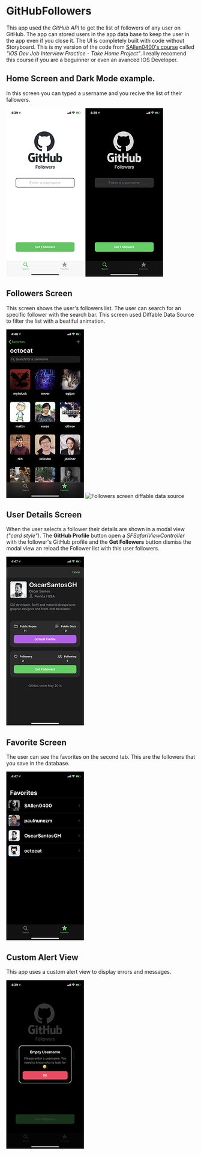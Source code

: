 # GitHubFollowers

This app used the _GitHub API_ to get the list of followers of any user on GitHub. The app can stored users in the app data base to keep the user in the app even if you close it. The UI is completely built with code without Storyboard. This is my version of the code from [SAllen0400's course](https://seanallen.teachable.com/) called _"iOS Dev Job Interview Practice - Take Home Project"_. I really recomend this course if you are a beguinner or even an avanced IOS Developer.


## Home Screen and Dark Mode example.

In this screen you can typed a username and you recive the list of their fallowers.

![Light Mode Home](https://github.com/OscarSantosGH/imagesAndGifs/blob/master/GHFollowers/GHHomeScreen.PNG?raw=true "Light Mode Home")
![Dark Mode Home](https://github.com/OscarSantosGH/imagesAndGifs/blob/master/GHFollowers/GHHomeScreenDark.PNG?raw=true "Dark Mode Home")


## Followers Screen

This screen shows the user's followers list. The user can search for an specific follower with the search bar. This screen used Diffable Data Source to filter the list with a beatiful animation.

![Followers screen image](https://github.com/OscarSantosGH/imagesAndGifs/blob/master/GHFollowers/GHFollowersList.PNG?raw=true "Followers screen image")
![Followers screen diffable data source](https://github.com/OscarSantosGH/imagesAndGifs/blob/master/GHFollowers/GHdiffableDataSource.gif?raw=true "Followers screen diffable data source")


## User Details Screen

When the user selects a follower their details are shown in a modal view _("card style")_. The **GitHub Profile** button open a _SFSafariViewController_ with the follower's GitHub profile and the **Get Followers** button dismiss the modal view an reload the Follower list with this user followers.

![User Info image](https://github.com/OscarSantosGH/imagesAndGifs/blob/master/GHFollowers/GHInfoScreen.PNG?raw=true "User Info image")

## Favorite Screen

The user can see the favorites on the second tab. This are the followers that you save in the database.

![Favorite image](https://github.com/OscarSantosGH/imagesAndGifs/blob/master/GHFollowers/GHFavorites.PNG?raw=true "Favorite image")

## Custom Alert View

This app uses a custom alert view to display errors and messages.

![Custom Alert image](https://github.com/OscarSantosGH/imagesAndGifs/blob/master/GHFollowers/GHCustomAlertView.PNG?raw=true "Custom Alert image")


